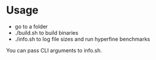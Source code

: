 # Usage

-   go to a folder
-   ./build.sh to build binaries
-   ./info.sh to log file sizes and run hyperfine benchmarks

You can pass CLI arguments to info.sh.
